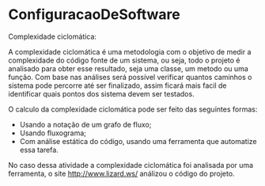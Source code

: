 # ConfiguracaoDeSoftware

Complexidade ciclomática:

A complexidade ciclomática é uma metodologia com o objetivo de medir a complexidade do código fonte de um sistema, ou seja, todo o projeto é analisado para obter esse resultado, seja uma classe, um metodo ou uma função. Com base nas análises será possível verificar quantos caminhos o sistema pode percorre até ser finalizado, assim ficará mais facil de identificar quais pontos dos sistema devem ser testados.

O calculo da complexidade ciclomática pode ser feito das seguintes formas: 
 - Usando a notação de um grafo de fluxo;
 - Usando fluxograma;
 - Com análise estática do código, usando uma ferramenta que automatize essa tarefa.

No caso dessa atividade a complexidade ciclomática foi analisada por uma ferramenta, o site http://www.lizard.ws/ análizou o código do projeto.
